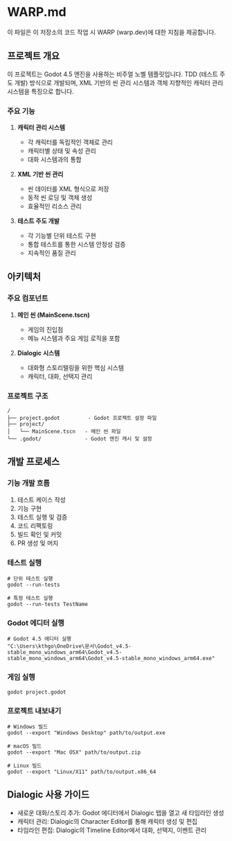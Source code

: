 # WARP.md

이 파일은 이 저장소의 코드 작업 시 WARP (warp.dev)에 대한 지침을 제공합니다.

## 프로젝트 개요

이 프로젝트는 Godot 4.5 엔진을 사용하는 비주얼 노벨 템플릿입니다. TDD (테스트 주도 개발) 방식으로 개발되며, XML 기반의 씬 관리 시스템과 객체 지향적인 캐릭터 관리 시스템을 특징으로 합니다.

### 주요 기능

1. **캐릭터 관리 시스템**
   - 각 캐릭터를 독립적인 객체로 관리
   - 캐릭터별 상태 및 속성 관리
   - 대화 시스템과의 통합

2. **XML 기반 씬 관리**
   - 씬 데이터를 XML 형식으로 저장
   - 동적 씬 로딩 및 객체 생성
   - 효율적인 리소스 관리

3. **테스트 주도 개발**
   - 각 기능별 단위 테스트 구현
   - 통합 테스트를 통한 시스템 안정성 검증
   - 지속적인 품질 관리

## 아키텍처

### 주요 컴포넌트

1. **메인 씬 (MainScene.tscn)**
   - 게임의 진입점
   - 메뉴 시스템과 주요 게임 로직을 포함

2. **Dialogic 시스템**
   - 대화형 스토리텔링을 위한 핵심 시스템
   - 캐릭터, 대화, 선택지 관리

### 프로젝트 구조
```
/
├── project.godot         - Godot 프로젝트 설정 파일
├── project/
│   └── MainScene.tscn   - 메인 씬 파일
└── .godot/              - Godot 엔진 캐시 및 설정
```

## 개발 프로세스

### 기능 개발 흐름
1. 테스트 케이스 작성
2. 기능 구현
3. 테스트 실행 및 검증
4. 코드 리팩토링
5. 빌드 확인 및 커밋
6. PR 생성 및 머지

### 테스트 실행
```shell
# 단위 테스트 실행
godot --run-tests

# 특정 테스트 실행
godot --run-tests TestName
```

### Godot 에디터 실행
```shell
# Godot 4.5 에디터 실행
"C:\Users\kthgo\OneDrive\문서\Godot_v4.5-stable_mono_windows_arm64\Godot_v4.5-stable_mono_windows_arm64\Godot_v4.5-stable_mono_windows_arm64.exe"
```

### 게임 실행
```shell
godot project.godot
```

### 프로젝트 내보내기
```shell
# Windows 빌드
godot --export "Windows Desktop" path/to/output.exe

# macOS 빌드
godot --export "Mac OSX" path/to/output.zip

# Linux 빌드
godot --export "Linux/X11" path/to/output.x86_64
```

## Dialogic 사용 가이드

- 새로운 대화/스토리 추가: Godot 에디터에서 Dialogic 탭을 열고 새 타임라인 생성
- 캐릭터 관리: Dialogic의 Character Editor를 통해 캐릭터 생성 및 편집
- 타임라인 편집: Dialogic의 Timeline Editor에서 대화, 선택지, 이벤트 관리